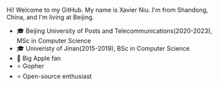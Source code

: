 Hi! Welcome to my GitHub. My name is Xavier Niu. I'm from Shandong, China, and I'm living at Beijing.

- 🎓 Beijing University of Posts and Telecommunications(2020-2023), MSc in Computer Science
- 🎓 Univeristy of Jinan(2015-2019), BSc in Computer Science
- 📱 Big Apple fan
- ⭐️ Gopher
- ⭐️ Open-source enthusiast
